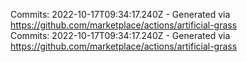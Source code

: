 Commits: 2022-10-17T09:34:17.240Z - Generated via https://github.com/marketplace/actions/artificial-grass
<br>
Commits: 2022-10-17T09:34:17.240Z - Generated via https://github.com/marketplace/actions/artificial-grass
<br>
